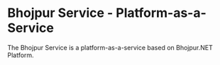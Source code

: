 # Bhojpur Service - Platform-as-a-Service
The Bhojpur Service is a platform-as-a-service based on Bhojpur.NET Platform.
